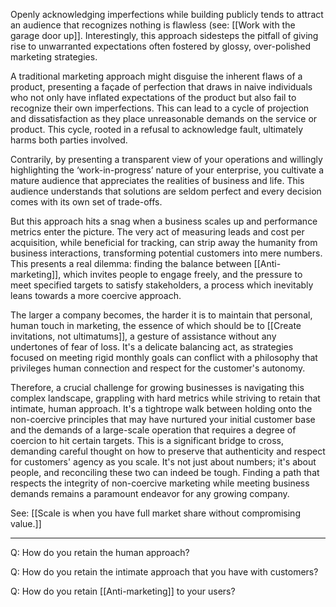 Openly acknowledging imperfections while building publicly tends to attract an audience that recognizes nothing is flawless (see: [[Work with the garage door up]]. Interestingly, this approach sidesteps the pitfall of giving rise to unwarranted expectations often fostered by glossy, over-polished marketing strategies.

A traditional marketing approach might disguise the inherent flaws of a product, presenting a façade of perfection that draws in naive individuals who not only have inflated expectations of the product but also fail to recognize their own imperfections. This can lead to a cycle of projection and dissatisfaction as they place unreasonable demands on the service or product. This cycle, rooted in a refusal to acknowledge fault, ultimately harms both parties involved.

Contrarily, by presenting a transparent view of your operations and willingly highlighting the ‘work-in-progress’ nature of your enterprise, you cultivate a mature audience that appreciates the realities of business and life. This audience understands that solutions are seldom perfect and every decision comes with its own set of trade-offs.

But this approach hits a snag when a business scales up and performance metrics enter the picture. The very act of measuring leads and cost per acquisition, while beneficial for tracking, can strip away the humanity from business interactions, transforming potential customers into mere numbers. This presents a real dilemma: finding the balance between [[Anti-marketing]], which invites people to engage freely, and the pressure to meet specified targets to satisfy stakeholders, a process which inevitably leans towards a more coercive approach.

The larger a company becomes, the harder it is to maintain that personal, human touch in marketing, the essence of which should be to [[Create invitations, not ultimatums]], a gesture of assistance without any undertones of fear of loss. It's a delicate balancing act, as strategies focused on meeting rigid monthly goals can conflict with a philosophy that privileges human connection and respect for the customer's autonomy.

Therefore, a crucial challenge for growing businesses is navigating this complex landscape, grappling with hard metrics while striving to retain that intimate, human approach. It's a tightrope walk between holding onto the non-coercive principles that may have nurtured your initial customer base and the demands of a large-scale operation that requires a degree of coercion to hit certain targets. This is a significant bridge to cross, demanding careful thought on how to preserve that authenticity and respect for customers' agency as you scale. It's not just about numbers; it's about people, and reconciling these two can indeed be tough. Finding a path that respects the integrity of non-coercive marketing while meeting business demands remains a paramount endeavor for any growing company.

See: [[Scale is when you have full market share without compromising value.]]

---

Q: How do you retain the human approach? 

Q: How do you retain the intimate approach that you have with customers? 

Q: How do you retain [[Anti-marketing]] to your users?